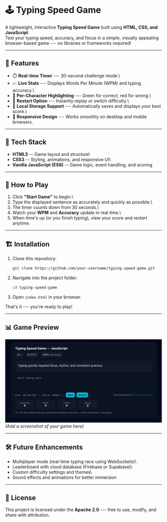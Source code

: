 # 🕹️ Typing Speed Game

A lightweight, interactive **Typing Speed Game** built using **HTML,
CSS, and JavaScript**.\
Test your typing speed, accuracy, and focus in a simple, visually
appealing browser-based game --- no libraries or frameworks required!

------------------------------------------------------------------------

## 🚀 Features

-   ⏱️ **Real-time Timer** --- 30-second challenge mode.\
-   📈 **Live Stats** --- Displays Words Per Minute (WPM) and typing
    accuracy.\
-   🎯 **Per-Character Highlighting** --- Green for correct, red for
    wrong.\
-   🔁 **Restart Option** --- Instantly replay or switch difficulty.\
-   💾 **Local Storage Support** --- Automatically saves and displays
    your best score.\
-   📱 **Responsive Design** --- Works smoothly on desktop and mobile
    browsers.

------------------------------------------------------------------------

## 🧩 Tech Stack

-   **HTML5** -- Game layout and structure\
-   **CSS3** -- Styling, animations, and responsive UI\
-   **Vanilla JavaScript (ES6)** -- Game logic, event handling, and
    scoring

------------------------------------------------------------------------

## 🧠 How to Play

1.  Click **"Start Game"** to begin.\
2.  Type the displayed sentence as accurately and quickly as possible.\
3.  The timer counts down from 30 seconds.\
4.  Watch your **WPM** and **Accuracy** update in real time.\
5.  When time's up (or you finish typing), view your score and restart
    anytime.

------------------------------------------------------------------------

## 🏗️ Installation

1.  Clone this repository:

    ``` bash
    git clone https://github.com/your-username/typing-speed-game.git
    ```

2.  Navigate into the project folder:

    ``` bash
    cd typing-speed-game
    ```

3.  Open `index.html` in your browser.

That's it --- you're ready to play!

------------------------------------------------------------------------

## 📊 Game Preview

![Typing Speed Game Screenshot](screenshot.png)\
*(Add a screenshot of your game here)*

------------------------------------------------------------------------

## 🛠️ Future Enhancements

-   Multiplayer mode (real-time typing race using WebSockets)\
-   Leaderboard with cloud database (Firebase or Supabase)\
-   Custom difficulty settings and themes\
-   Sound effects and animations for better immersion

------------------------------------------------------------------------

## 📄 License

This project is licensed under the **Apache 2.0** --- free to use,
modify, and share with attribution.

